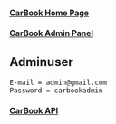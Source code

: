 #### [CarBook Home Page]("https://carbookwebui.azurewebsites.net")
#### [CarBook Admin Panel]("https://carbookwebui.azurewebsites.net/Admin/AdminDashboard/Index/")

## Adminuser
    E-mail = admin@gmail.com
    Password = carbookadmin

#### [CarBook API](https://carbookwebap.azurewebsites.net/api/)

